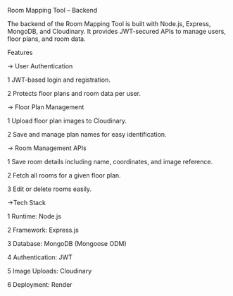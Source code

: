 Room Mapping Tool – Backend

The backend of the Room Mapping Tool is built with Node.js, Express, MongoDB, and Cloudinary. It provides JWT-secured APIs to manage users, floor plans, and room data.

Features

-> User Authentication

1 JWT-based login and registration.

2 Protects floor plans and room data per user.



-> Floor Plan Management

1 Upload floor plan images to Cloudinary.

2 Save and manage plan names for easy identification.



-> Room Management APIs

1 Save room details including name, coordinates, and image reference.

2 Fetch all rooms for a given floor plan.

3 Edit or delete rooms easily.



->Tech Stack

1 Runtime: Node.js

2 Framework: Express.js

3 Database: MongoDB (Mongoose ODM)

4 Authentication: JWT

5 Image Uploads: Cloudinary

6 Deployment: Render